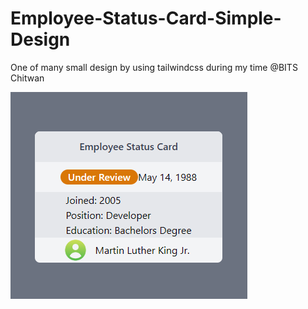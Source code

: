 # Employee-Status-Card-Simple-Design
One of many small design by using tailwindcss during my time @BITS Chitwan 


![Alt text](image.png)